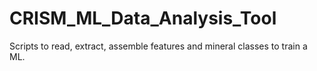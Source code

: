 # CRISM_ML_Data_Analysis_Tool

Scripts to read, extract, assemble features and mineral classes to train a ML.
